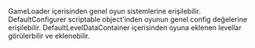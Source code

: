 GameLoader içerisinden genel oyun sistemlerine erişilebilir.
DefaultConfigurer scriptable object'inden oyunun genel config değelerine erişilebilir.
DefaultLevelDataContainer içerisinden oyuna eklenen levellar görülerbilir ve eklenebilir.
